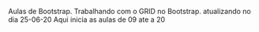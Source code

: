 Aulas de Bootstrap.
Trabalhando com o GRID no Bootstrap.
atualizando no dia 25-06-20
Aqui inicia as aulas de 09 ate a 20
